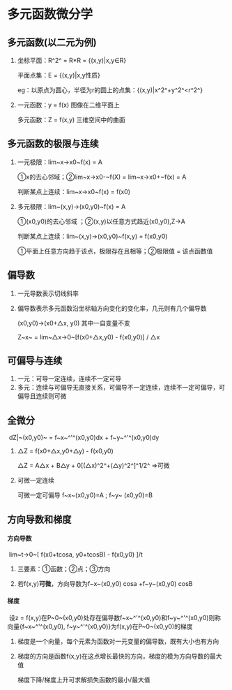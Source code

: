 # 多元函数微分学

## 多元函数(以二元为例)

1. 坐标平面：R^2^ = R*R = {(x,y)|x,y∈R}​

   平面点集：E = {(x,y)|x,y性质} 

   eg：以原点为圆心，半径为r的圆上的点集：{(x,y)|x^2^+y^2^<r^2^}

   

2. 一元函数：y = f(x) 图像在二维平面上

   多元函数：Z = f(x,y) 三维空间中的曲面



## 多元函数的极限与连续

1. 一元极限：lim~x→x0~f(x) = A 

   ①x的去心邻域；②lim~x→x0-~f(X) = lim~x→x0+~f(x) = A

   判断某点上连续：lim~x→x0~f(x) = f(x0)

2. 多元极限：lim~(x,y)→(x0,y0)~f(x) = A <!--多元不可洛必达-->

   ①(x0,y0)的去心邻域<!--以(x0,y0)为圆心的圆--> ；②(x,y)以任意方式趋近(x0,y0),Z→A

   判断某点上连续：lim~(x,y)→(x0,y0)~f(x,y) = f(x0,y0)

   ①平面上任意方向趋于该点，极限存在且相等；②极限值 = 该点函数值

   <!--二次极限若存在：要求两个一元函数极限都存在，若内层极限不存在则二次极限不存在-->

   

## 偏导数

1. 一元导数表示切线斜率

2. 偏导数表示多元函数沿坐标轴方向变化的变化率，几元则有几个偏导数

   (x0,y0)→(x0+△x, y0) 其中一自变量不变

   Z~x~ = lim~△x→0~[f(x0+△x,y0) - f(x0,y0)] / △x



## 可偏导与连续

1. 一元：可导一定连续，连续不一定可导
2. 多元：连续与可偏导无直接关系，可偏导不一定连续，连续不一定可偏导，可偏导且连续则可微



## 全微分

​	dZ|~(x0,y0)~ = f~x~^'^(x0,y0)dx + f~y~^'^(x0,y0)dy

1. △Z = f(x0+△x,y0+△y) - f(x0,y0)

   △Z = A△x + B△y + 0[(△x)^2^+(△y)^2^]^1/2^  =>可微

2. 可微一定连续 

   可微一定可偏导 f~x~(x0,y0)=A ;  f~y~ (x0,y0)=B

     

## 方向导数和梯度

#### 方向导数

​	lim~t→0~[ f(x0+tcosa, y0+tcosB) - f(x0,y0) ]/t 

1. 三要素：①函数；②点；③方向

2. 若f(x,y)**可微**，方向导数为f~x~(x0,y0) cosa +f~y~(x0,y0) cosB

#### 梯度

​	设z = f(x,y)在P~0~(x0,y0)处存在偏导数f~x~^'^(x0,y0)和f~y~^'^(x0,y0)则称向量{f~x~^'^(x0,y0), f~y~^'^(x0,y0)}为f(x,y)在P~0~(x0,y0)的梯度

1. 梯度是一个向量，每个元素为函数对一元变量的偏导数，既有大小也有方向

2. 梯度的方向是函数f(x,y)在这点增长最快的方向，梯度的模为方向导数的最大值

   梯度下降/梯度上升可求解损失函数的最小/最大值



